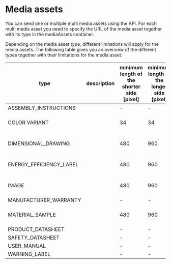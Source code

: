 
# Media assets

You can send one or multiple multi media assets using the API. For each multi media asset you need to specify the URL of the media asset together with its type in the mediaAssets container.

Depending on the media asset type, different limitations will apply for the media assets. The following table gives you an overview of the different types together with their limitations for the media asset:

| type | description | minimum length of the shorter side [pixel] | minimum length of the longer side [pixel] | maximal image size [Byte] | allowed file types | color space
| ---- | ----------- | ----------- | ----------- | ----------- | ----------- | ----------- |
| ASSEMBLY_INSTRUCTIONS | |-|- | 26214400 | PDF | RGB |
| COLOR VARIANT | | 34 | 34 | 10485760 | JPEG, PNG, TIFF | RGB |
| DIMENSIONAL_DRAWING | | 480 | 960 | 26214400 | JPEG, PNG, TIFF | RGB |
| ENERGY_EFFICIENCY_LABEL | | 480 | 960 | 26214400 | JPEG, PNG, TIFF | RGB |
| IMAGE | | 480 | 960 | 26214400 | JPEG, PNG, TIFF | RGB |
| MANUFACTURER_WARRANTY | | - | - | 26214400 | PDF| RGB |
| MATERIAL_SAMPLE | | 480 | 960 | 26214400 | JPEG, PNG, TIFF | RGB |
| PRODUCT_DATASHEET | |-|- | 26214400 | PDF | RGB |
| SAFETY_DATASHEET | |-|- | 26214400 | PDF | RGB |
| USER_MANUAL | |-|- | 26214400 | PDF | RGB |
| WARNING_LABEL | |-|- | 26214400 | PDF | RGB |